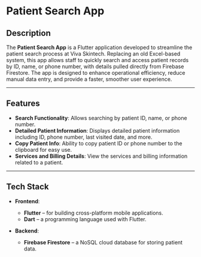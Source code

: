 # Patient Search App

## Description

The **Patient Search App** is a Flutter application developed to streamline the patient search process at Viva Skintech. Replacing an old Excel-based system, this app allows staff to quickly search and access patient records by ID, name, or phone number, with details pulled directly from Firebase Firestore. The app is designed to enhance operational efficiency, reduce manual data entry, and provide a faster, smoother user experience.

---

## Features

- **Search Functionality**: Allows searching by patient ID, name, or phone number.
- **Detailed Patient Information**: Displays detailed patient information including ID, phone number, last visited date, and more.
- **Copy Patient Info**: Ability to copy patient ID or phone number to the clipboard for easy use.
- **Services and Billing Details**: View the services and billing information related to a patient.

---

## Tech Stack

- **Frontend**:
  - **Flutter** – for building cross-platform mobile applications.
  - **Dart** – a programming language used with Flutter.

- **Backend**:
  - **Firebase Firestore** – a NoSQL cloud database for storing patient data.
